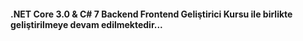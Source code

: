 #### .NET Core 3.0 & C# 7 Backend Frontend Geliştirici Kursu ile birlikte geliştirilmeye devam edilmektedir...
